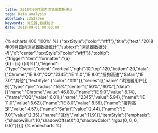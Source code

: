 ```yaml
---
title: 2018年09月国内浏览器数据统计
tags: Data analysis
abbrlink: c25273ee
keywords: 浏览器,数据统计
date: 2018-09-01 00:00:00
---
```


{% echarts 400 '100%' %}
    {"textStyle":{"color":"#fff"},"title":{"text":"2018年09月国内浏览器数据统计","subtext":"浏览器数据分析","x":"center","textStyle":{"color":"#fff"}},"tooltip":{"trigger":"item","formatter":"{a} <br/>{b} : {c} ({d}%)"},"legend":{"type":"scroll","orient":"vertical","right":10,"top":120,"bottom":20,"data":["Chrome","IE 9.0","QQ","2345","IE 11.0","IE 8.0","搜狗高速","Safari","IE 7.0","其他"],"textStyle":{"color":"#fff"}},"series":[{"name":"浏览器用户比例","type":"pie","radius":"55%","center":["50%","60%"],"data":[{"name":"Chrome","value":46.83},{"name":"IE 9.0","value":8.74},{"name":"QQ","value":6.01},{"name":"2345","value":5.94},{"name":"IE 11.0","value":5.62},{"name":"IE 8.0","value":5.59},{"name":"搜狗高速","value":4.57},{"name":"Safari","value":2.44},{"name":"IE 7.0","value":2.35},{"name":"其他","value":11.91}],"itemStyle":{"emphasis":{"shadowBlur":10,"shadowOffsetX":0,"shadowColor":"rgba(0, 0, 0, 0.5)"}}}]}
{% endecharts %}
    
